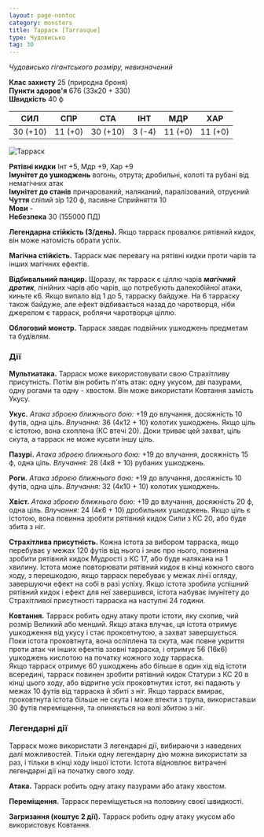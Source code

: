 ```yaml
---
layout: page-nontoc
category: monsters
title: Тарраск [Tarrasque]
type: Чудовисько
tag: 30
---
```


_Чудовисько гігантського розміру, невизначений_

**Клас захисту** 25 (природна броня)   
**Пункти здоров'я** 676 (33к20 + 330)   
**Швидкість** 40 ф

| СИЛ      | СПР     | СТА      | ІНТ    | МДР     | ХАР     |
| -------- | ------- | -------- | ------ | ------- | ------- |
| 30 (+10) | 11 (+0) | 30 (+10) | 3 (-4) | 11 (+0) | 11 (+0) |

![Тарраск](https://www.dndbeyond.com/avatars/thumbnails/30836/117/1000/1000/638063929008461547.png)

**Рятівні кидки** Інт +5, Мдр +9, Хар +9   
**Імунітет до ушкоджень** вогонь, отрута; дробильні, колоті та рубані від немагічних атак   
**Імунітет до станів** причарований, наляканий, паралізований, отруєний   
**Чуття** сліпий зір 120 ф, пасивне Сприйняття 10   
**Мови** -  
**Небезпека** 30 (155000 ПД)

**Легендарна стійкість (3/день).** Якщо тарраск провалює рятівний кидок, він може натомість обрати успіх.   

**Магічна стійкість.** Тарраск має перевагу на рятівні кидки проти чарів та інших магічних ефектів.   

**Відбивальний панцир.** Щоразу, як тарраск є ціллю чарів **_магічний дротик_**, лінійних чарів або чарів, що потребують далекобійної атаки, киньте к6. Якщо випало від 1 до 5, тарраску байдуже. На 6 тарраску також байдуже, але ефект відбивається назад до чаротворця, ніби джерелом є тарраск, роблячи чаротворця ціллю.   

**Облоговий монстр.** Тарраск завдає подвійних ушкоджень предметам та будівлям.

### Дії

**Мультиатака.** Тарраск може використовувати свою Страхітливу присутність. Потім він робить п'ять атак: одну укусом, дві пазурами, одну рогами та одну - хвостом. Він може використати Ковтання замість Укусу.   

**Укус.** _Атака зброєю ближнього бою:_ +19 до влучання, досяжність 10 футів, одна ціль. _Влучання:_ 36 (4к12 + 10) колотих ушкоджень. Якщо ціль є істотою, вона схоплена (КС втечі 20). Доки триває цей захват, ціль скута, а тарраск не може кусати іншу ціль.   

**Пазурі.** _Атака зброєю ближнього бою:_ +19 до влучання, досяжність 15 ф, одна ціль. _Влучання:_ 28 (4к8 + 10) рубаних ушкоджень.   

**Роги.** _Атака зброєю ближнього бою:_ +19 до влучання, досяжність 10 футів, одна ціль. _Влучання:_ 32 (4к10 + 10) колотих ушкоджень.   

**Хвіст.** _Атака зброєю ближнього бою:_ +19 до влучання, досяжність 20 ф, одна ціль. _Влучання:_ 24 (4к6 + 10) дробильних ушкоджень. Якщо ціль є істотою, вона повинна зробити рятівний кидок Сили з КС 20, або буде збита з ніг.   

**Страхітлива присутність.** Кожна істота за вибором тарраска, якщо перебуває у межах 120 футів від нього і знає про нього, повинна зробити рятівний кидок Мудрості з КС 17, або буде налякана на 1 хвилину. Істота може повторювати рятівний кидок в кінці кожного свого ходу, з перешкодою, якщо тарраск перебуває у межах лінії огляду, завершуючи ефект на собі в разі успіху. Якщо істота зробила успішний рятівний кидок і ефект для неї завершився, істота набуває імунітету до Страхітливої присутності тарраска на наступні 24 години.   

**Ковтання.** Тарраск робить одну атаку проти істоти, яку схопив, чий розмір Великий або менший. Якщо атака влучає, ця істота отримує ушкодження від укусу і стає проковтнутою, а захват завершується. Поки істота проковтнута, вона осліплена та скута, має повне укриття проти атак чи інших ефектів ззовні тарраска, і отримує 56 (16к6) ушкоджень кислотою на початку кожного ходу тарраска.    
Якщо тарраск отримує 60 ушкоджень або більше в один хід від істоти всередині, тарраск повинен зробити рятівний кидок Статури з КС 20 в кінці цього ходу, або відригне усіх проковтнутих істот, які падають у межах 10 футів від тарраска й збиті з ніг. Якщо тарраск вмирає, проковтнута істота більше не скута і може втекти з трупа, використавши 30 футів переміщення, та опиняється на волі збитою з ніг.

### Легендарні дії

Тарраск може використати 3 легендарні дії, вибираючи з наведених далі можливостей. Тільки одну легендарну дію можна використати за раз, і тільки в кінці ходу іншої істоти. Істота відновлює витрачені легендарні дії на початку свого ходу.

**Атака.** Тарраск робить одну атаку пазурами або атаку хвостом.    

**Переміщення.** Тарраск переміщується на половину своєї швидкості.    

**Загризання (коштує 2 дії).** Тарраск робить одну атаку укусом або використовує Ковтання. 
